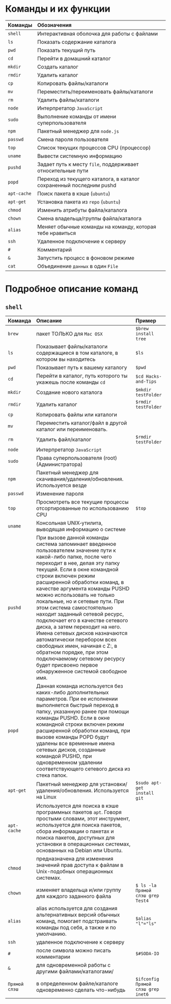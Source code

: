 # Команды и их функции

| Команды                                                       |Обозначения             |
|:-------------------------------------------------------------|:----------------------------------|
| `shell` |Интерактивная оболочка для работы с файлами|
| `ls` |Показать содержание каталога|
| `pwd` |Показать текущий путь|
| `cd` |Перейти в домашний каталог|
| `mkdir` |Создать каталог|
| `rmdir` |Удалить каталог|
| `cp` |Копировать файлы/каталоги |
| `mv` |Переместить/переименовать файлы/каталоги|
| `rm` |Удалить файлы/каталоги|
| `node` |Интерпретатор `JavaScript`|
| `sudo` |Выполнение команды от имени суперпользователя|
| `npm` |Пакетный менеджер для `node.js`|
| `passwd` |Смена пароля пользователя| 
| `top`       |Список текущих процессов CPU (процессор)|
| `uname`     |Вывести системную информацию|
| `pushd` |Задает путь к месту `file`, поддерживает относительные пути|
| `popd` |Переход из текущего каталога, в каталог сохраненный последним pushd | 
| `apt-cache` | Поиск пакета в кэше (`ubuntu`)|
| `apt-get` |Установка пакета из `repo` (`ubuntu`)|
| `chmod` | Изменить атрибуты файла/каталога |
| `chown` |Смена владельца/группы файла/каталога|
| `alias` |Меняет обычные команды на команду, которая тебе нравиться|
| `ssh` | Удаленное подключение к серверу|
| `#` |Комментарий|
| `&` |Запустить процесс в фоновом режиме|
| `cat`|Объединение `данных` в один `File`|


# Подробное описание команд


## `shell` 
|Команда|Описание|Пример|
|:---------------------|:-------------------|:-----------|
|`brew`|пакет ТОЛЬКО для `Mac OSX`|`$brew install tree`| 
|`ls`| Показывает файлы/каталоги содержащиеся в том каталоге, в котором вы находитесь|`$ls`|
|`pwd`| Показывает путь к вашему каталогу|`$pwd`|
|`cd`| Перейти в каталог, путь которого ты укажешь после команды `cd`|`$cd Hacks-and-Tips`|
|`mkdir`| Создание нового каталога|`$mkdir testFolder`|
|`rmdir` | Удалить каталог|`$rmdir testFolder`| 
|`cp`  |Копировать файлы или каталоги|
|`mv`  |Переместить каталог/файл в другой каталог или переименовать.|
|`rm`  |Удалить файл/каталог |`$rmdir testFolder`|
|`node` | Интерпретатор `JavaScript`|
|`sudo` | Права суперпользователя (root)(Администратора)|
|`npm`  |Пакетный менеджер для скачивания/удаления/обновления. Используется везде|
|`passwd`|  Изменение пароля|
|`top`  |Просмотреть все текущие процессы отсортированные по использованию CPU|`$top`  |    
|`uname`|  Консольная UNIX‐утилита, выводящая информацию о системе |  
|`pushd`|  При вызове данной команды система запоминает введенное пользователем значение пути к какой-либо папке, после чего переходит в нее, делая эту папку текущей. Если в окне командной строки включен режим расширенной обработки команд, в качестве аргумента команды PUSHD можно использовать не только локальные, но и сетевые пути. При этом система самостоятельно находит заданный сетевой ресурс, подключает его в качестве сетевого диска, а затем переходит на него. Имена сетевых дисков назначаются автоматически перебором всех свободных имен, начиная с Z:, в обратном порядке, при этом подключаемому сетевому ресурсу будет присвоено первое обнаруженное системой свободное имя.|
|`popd`|  Данная команда используется без каких-либо дополнительных параметров. При ее исполнении выполняется быстрый переход в папку, указанную ранее при помощи команды PUSHD. Если в окне командной строки включен режим расширенной обработки команд, при вызове команды POPD будут удалены все временные имена сетевых дисков, созданные командой PUSHD, при одновременном удалении соответствующего сетевого диска из стека папок.|
|`apt-get`|  Пакетный менеджер для установки/удаления/обновления. Используется на Linux|`$sudo apt-get install git`|
|`apt-cache` | Используется для поиска в кэше программных пакетов `apt`. Говоря простыми словами, этот инструмент, используется для поиска пакетов, сбора информации о пакетах и поиска пакетов, доступных для установки в операционных системах, основанных на Debian или Ubuntu.|
|`chmod` | предназначена для изменения значений прав доступа к файлам в Unix-подобных операционных системах.|
|`chown`|  изменяет владельца и/или группу для каждого заданного файла|``$ ls -la Прямой слэш grep Test4``|
|`alias`|  alias используется для создания альтернативных версий обычных команд, помогает подстраивать команды под себя, а также и по умолчанию.|``$alias "l"="ls"``|
|`ssh`|  удаленное подключение к серверу|
|`#`  |после символа можно писать комментарии|`$#SODA-IO`|
|`&` | для одновременной работы с другими файлами/каталогами/|
| `Прямой слэш`  | в определенном файле/каталоге одновременно сделать что-нибудь|``$ifconfig Прямой слэш grep inet6``|



